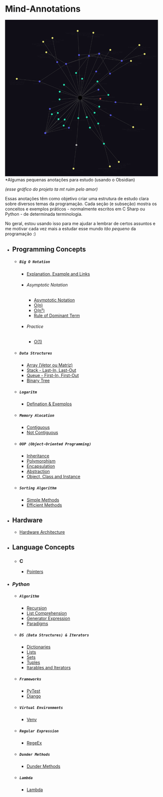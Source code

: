 # Mind-Annotations
![](Images/README/Pasted%20image%2020241119000937.png)
*Algumas pequenas anotações para estudo (usando o Obsidian)

*(esse gráfico do projeto ta mt ruim pelo amor)*

Essas anotações têm como objetivo criar uma estrutura de estudo clara sobre diversos temas da programação. Cada seção (e subseção) mostra os conceitos e exemplos práticos - normalmente escritos em C Sharp ou Python - de determinada terminologia.

No geral, estou usando isso para me ajudar a lembrar de certos assuntos e me motivar cada vez mais a estudar esse mundo *tão pequeno* da programação :)



- ## **Programming Concepts**
	- ##### `Big O Notation`
		- [Explanation, Example and Links](Programming%20Concepts/Big%20O%20Notation/Explanation,%20Example%20and%20Links.md)
		
		- ###### Asymptotic Notation
			- [Asymptotic Notation](Programming%20Concepts/Big%20O%20Notation/Asymptotic%20Notation/Asymptotic%20Notation.md)
			- [O(n)](Programming%20Concepts/Big%20O%20Notation/Asymptotic%20Notation/O(n).md)
			- [O(n²)](Programming%20Concepts/Big%20O%20Notation/Asymptotic%20Notation/O(n²).md) 
			- [Rule of Dominant Term](Programming%20Concepts/Big%20O%20Notation/Asymptotic%20Notation/Rule%20of%20Dominant%20Term.md) 
		
		- ###### Practice
			- [O(1)](Programming%20Concepts/Big%20O%20Notation/Practice/O(1).md) 
	
	- ##### `Data Structures`
		- [Array (Vetor ou Matriz)](Programming%20Concepts/Data%20Structures/Array%20(Vetor%20ou%20Matriz).md)
		- [Stack - Last-In, Last-Out](Programming%20Concepts/Data%20Structures/Stack%20-%20Last-In,%20Last-Out.md)
		- [Queue - First-In, First-Out](Programming%20Concepts/Data%20Structures/Queue%20-%20First-In,%20First-Out.md)
		- [Binary Tree](Programming%20Concepts/Data%20Structures/Binary%20Tree.md)
	
	- ##### `Logaritm`
		- [Defination & Exemplos](Programming%20Concepts/Logaritm/Defination%20&%20Exemplos.md)
	
	- ##### `Memory Alocation`
		- [Contiguous](Programming%20Concepts/Memory%20Alocation/Contiguous.md)
		- [Not Contiguous](Programming%20Concepts/Memory%20Alocation/Not%20Contiguous.md)
	
	- ##### `OOP (Object-Oriented Programming)`
		- [Inheritance](Programming%20Concepts/OOP%20(Object-Oriented%20Programming)/Inheritance.md)
		- [Polymorphism](Programming%20Concepts/OOP%20(Object-Oriented%20Programming)/Polymorphism.md)
		- [Encapsulation](Programming%20Concepts/OOP%20(Object-Oriented%20Programming)/Encapsulation.md)
		- [Abstraction](Programming%20Concepts/OOP%20(Object-Oriented%20Programming)/Abstraction.md)
		- [Object, Class and Instance](Programming%20Concepts/OOP%20(Object-Oriented%20Programming)/Object,%20Class%20and%20Instance.md)
	
	- ##### `Sorting Algorithm`
		- [Simple Methods](Programming%20Concepts/Sorting%20Algorithm/Simple%20Methods.md)
		- [Efficient Methods](Programming%20Concepts/Sorting%20Algorithm/Efficient%20Methods.md)


- ## **Hardware**
	- [Hardware Architecture](Hardware/Hardware%20Architecture.md)


- ## **Language Concepts**

	- ### C
		- [Pointers](Language%20Concepts/C/Pointers.md)


- ### *Python*

	- ##### `Algorithm`
		- [Recursion](Language%20Concepts/Python/Algorithm/Recursion.md)
		- [List Comprehension](Language%20Concepts/Python/Algorithm/List%20Comprehension.md)
		- [Generator Expression](Language%20Concepts/Python/Algorithm/Generator%20Expression.md)
		- [Paradigms](Language%20Concepts/Python/Algorithm/Paradigms.md)
	
	- ##### `DS (Data Structures) & Iterators`
		- [Dictionaries](Language%20Concepts/Python/DS%20&%20Iterators/Dictionaries.md)
		- [Lists](Language%20Concepts/Python/DS%20&%20Iterators/Lists.md)
		- [Sets](Language%20Concepts/Python/DS%20&%20Iterators/Sets.md)
		- [Tuples](Language%20Concepts/Python/DS%20&%20Iterators/Tuples.md)
		- [Itarables and Iterators](Language%20Concepts/Python/DS%20&%20Iterators/Itarables%20and%20Iterators.md)
	
	- ##### `Frameworks`
		- [PyTest](Language%20Concepts/Python/Frameworks/PyTest.md)
		- [Django](Language%20Concepts/Python/Frameworks/Django.md)
	
	- ##### `Virtual Environments`
		- [Venv](Language%20Concepts/Python/Virtual%20Environments/Venv.md)
	
	- ##### `Regular Expression`
		- [RegeEx](Language%20Concepts/Python/Regular%20Expression/RegeEx.md)
	
	- ##### `Dunder Methods`
		- [Dunder Methods](Language%20Concepts/Python/Dunder%20Methods/Dunder%20Methods.md)
	
	- ##### `Lambda`
		- [Lambda](Language%20Concepts/Python/Lambda/Lambda.md)